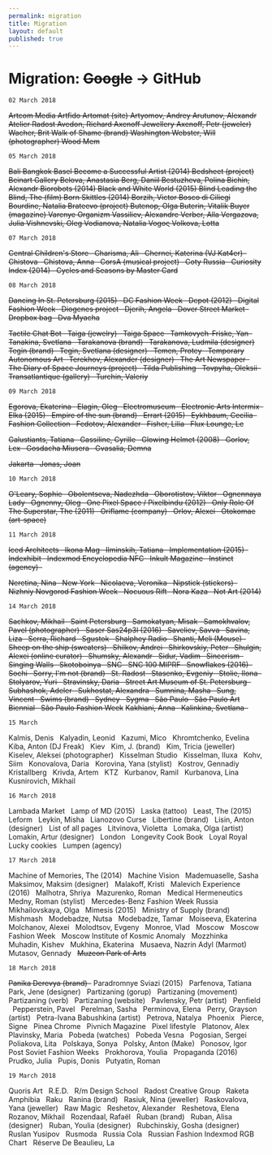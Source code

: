```yaml
---
permalink: migration
title: Migration
layout: default
published: true
---
```

# Migration: ~~Google~~ → GitHub


`02 March 2018` 

~~Artcom Media
Artfido
Artomat (site)
Artyomov, Andrey
Arutunov, Alexandr
Atelier Radost
Avedon, Richard
Axenoff Jewellery
Axenoff, Petr (jeweler)
Wacher, Brit
Walk of Shame (brand)
Washington
Webster, Will (photographer)
Wood Mem~~

`05 March 2018`

~~Bali
Bangkok
Basel
Become a Successful Artist (2014)
Bedsheet (project)
Beinart Gallery
Belova, Anastasia
Berg, Daniil
Bestuzheva, Polina
Bichin, Alexandr
Biorobots (2014)
Black and White World (2015)
Blind Leading the Blind, The (film)
Born Skittles (2014)
Borzih, Victor
Bosco di Ciliegi
Bourdine, Natalia
Brateevo (project)
Butenop, Olga
Buterin, Vitalik
Buyer (magazine)
Varenye Organizm
Vassiliev, Alexandre
Verber, Alla
Vergazova, Julia
Vishnevski, Oleg
Vodianova, Natalia
Vogoς
Volkova, Lotta~~


`07 March 2018`

~~Central Children's Store  
Charisma, Ali  
Chernei, Katerina (VJ Kat4er)  
Chistova  
Chistova, Anna  
CorsA (musical project)  
Coty Russia  
Curiosity Index (2014)  
Cycles and Seasons by Master Card~~

`08 March 2018`

~~Dancing In St. Petersburg (2015)  
DC Fashion Week  
Depot (2012)  
Digital Fashion Week  
Diogenes project  
Djerih, Angela  
Dover Street Market  
Dropbox bag  
Dva Myacha~~

~~Tactile Chat Bot  
Taiga (jewelry)  
Taiga Space  
Tamkovych-Friske, Yan  
Tanakina, Svetlana  
Tarakanova (brand)  
Tarakanova, Ludmila (designer)
Tegin (brand)  
Tegin, Svetlana (designer)  
Temen, Protey  
Temporary Autonomous Art  
Terekhov, Alexander (designer)  
The Art Newspaper  
The Diary of Space Journeys (project)  
Tilda Publishing  
Tovpyha, Oleksii  
Transatlantique (gallery)  
Turchin, Valeriy~~


`09 March 2018`

~~Egorova, Ekaterina  
Elagin, Oleg  
Electromuseum  
Electronic Arts Intermix  
Elka (2015)  
Empire of the sun (brand)  
Errart (2015)  
Eykhbaum, Cecilia  
Fashion Collection  
Fedotov, Alexander  
Fisher, Lilia  
Flux Lounge, Le~~

~~Galustiants, Tatiana  
Gassiline, Cyrille  
Glowing Helmet (2008)  
Gorlov, Lex  
Gosdacha Miusera  
Gvasalia, Demna~~

~~Jakarta  
Jonas, Joan~~

`10 March 2018`

~~O'Leary, Sophie  
Obolentseva, Nadezhda  
Oborotistov, Viktor  
Ognennaya Lady  
Ognenny, Oleg  
One Pixel Space / Pixelbindu (2012)  
Only Role Of The Superstar, The (2011)  
Oriflame (company)  
Orlov, Alexei  
Otokomae (art-space)~~


`11 March 2018`

~~Iced Architects  
Ikona Mag  
Ilminskih, Tatiana  
Implementation (2015)  
Indexhibit  
Indexmod Encyclopedia NFC  
Inkult Magazine  
Instinct (agency)  ~~

~~Neretina, Nina  
New York  
Nicolaeva, Veronika  
Nipstick (stickers)  
Nizhniy Novgorod Fashion Week  
Nocuous Rift  
Nora Kaza  
Not Art (2014)~~


`14 March 2018`

~~Sachkov, Mikhail  
Saint Petersburg  
Samokatyan, Misak  
Samokhvalov, Pavel (photographer)  
Saser Sas24p3l (2016)  
Saveliev, Savva  
Savina, Liza  
Serra, Richard  
Sgustok  
Shalphey Radio  
Shanti, Meli (Mouse)  
Sheep on the ship (sweaters)  
Shilkov, Andrei  
Shirkovskiy, Peter  
Shulgin, Alexei (online curator)  
Shumsky, Alexandr  
Sidur, Vadim  
Sincerism  
Singing Walls  
Skotoboinya  
SNC  
SNC 100 MIPRF  
Snowflakes (2016)  
Sochi  
Sorry, I'm not (brand)  
St. Radost  
Stasenko, Evgeniy  
Stolie, Ilona  
Stolyarov, Yuri  
Stravinsky, Daria  
Street Art Museum of St. Petersburg  
Subhashok, Adeler  
Sukhostat, Alexandra  
Sumnina, Masha  
Sung, Vincent  
Swims (brand)  
Sydney  
Sygma  
São Paulo  
São Paulo Art Biennial  
São Paulo Fashion Week~~
~~Kakhiani, Anna  
Kalinkina, Svetlana  ~~

`15 March`

Kalmis, Denis  
Kalyadin, Leonid  
Kazumi, Mico  
Khromtchenko, Evelina  
Kiba, Anton (DJ Freak)  
Kiev  
Kim, J. (brand)  
Kim, Tricia (jeweller)  
Kiselev, Aleksei (photographer)  
Kisselman Studio  
Kisselman, Iluxa  
Kohv, Siim  
Konovalova, Daria  
Korovina, Yana (stylist)  
Kostrov, Gennadiy  
Kristallberg  
Krivda, Artem  
KTZ  
Kurbanov, Ramil  
Kurbanova, Lina  
Kusnirovich, Mikhail 

`16 March 2018`

Lambada Market  
Lamp of MD (2015)  
Laska (tattoo)  
Least, The (2015)  
Leform  
Leykin, Misha  
Lianozovo Curse  
Libertine (brand)  
Lisin, Anton (designer)  
List of all pages  
Litvinova, Violetta  
Lomaka, Olga (artist)  
Lomakin, Artur (designer)  
London  
Longevity Cook Book  
Loyal Royal  
Lucky cookies  
Lumpen (agency)

`17 March 2018`

Machine of Memories, The (2014)  
Machine Vision  
Mademuaselle, Sasha  
Maksimov, Maksim (designer)  
Malakoff, Kristi  
Malevich Experience (2016)  
Malhotra, Shriya  
Mazurenko, Roman  
Medical Hermeneutics  
Medny, Roman (stylist)  
Mercedes-Benz Fashion Week Russia  
Mikhailovskaya, Olga  
Mimesis (2015)  
Ministry of Supply (brand)  
Mishmash  
Modebadze, Nutsa  
Modebadze, Tamar  
Moiseeva, Ekaterina  
Molchanov, Alexei  
Molodtsov, Evgeny  
Monroe, Vlad  
Moscow  
Moscow Fashion Week  
Moscow Institute of Kosmic Anomaly  
Mozzhinka  
Muhadin, Kishev  
Mukhina, Ekaterina  
Musaeva, Nazrin Adyl (Marmot)  
Mutasov, Gennady  
~~Muzeon Park of Arts~~

`18 March 2018`

~~Panika Derevya (brand)  ~~
Paradromnye Sviazi (2015)  
Parfenova, Tatiana  
Park, Jene (designer)  
Partizaning (gorup)  
Partizaning (movement)  
Partizaning (verb)  
Partizaning (website)  
Pavlensky, Petr (artist)  
Penfield  
Pepperstein, Pavel  
Perelman, Sasha  
Perminova, Elena  
Perry, Grayson (artist)  
Petra-Ivana Babushkina (artist)  
Petrova, Natalya  
Phoenix  
Pierce, Signe  
Pinea Chrome  
Pivnich Magazine  
Pixel lifestyle  
Platonov, Alex  
Plavinsky, Maria  
Pobeda (watches)  
Pobeda Vesna  
Pogosian, Sergei  
Poliakova, Lita  
Polskaya, Sonya  
Polsky, Anton (Make)  
Ponosov, Igor  
Post Soviet Fashion Weeks  
Prokhorova, Youlia  
Propaganda (2016)  
Prudko, Julia  
Pupis, Donis  
Putyatin, Roman

`19 March 2018`

Quoris Art  
R.E.D.  
R/m Design School  
Radost Creative Group  
Raketa Amphibia  
Raku  
Ranina (brand)  
Rasiuk, Nina (jeweller)  
Raskovalova, Yana (jeweller)  
Raw Magic  
Reshetov, Alexander  
Reshetova, Elena  
Rozanov, Mikhail  
Rozendaal, Rafaël  
Ruban (brand)  
Ruban, Alisa (designer)  
Ruban, Youlia (designer)  
Rubchinskiy, Gosha (designer)  
Ruslan Yusipov  
Rusmoda  
Russia Cola  
Russian Fashion Indexmod RGB Chart  
Réserve De Beaulieu, La
